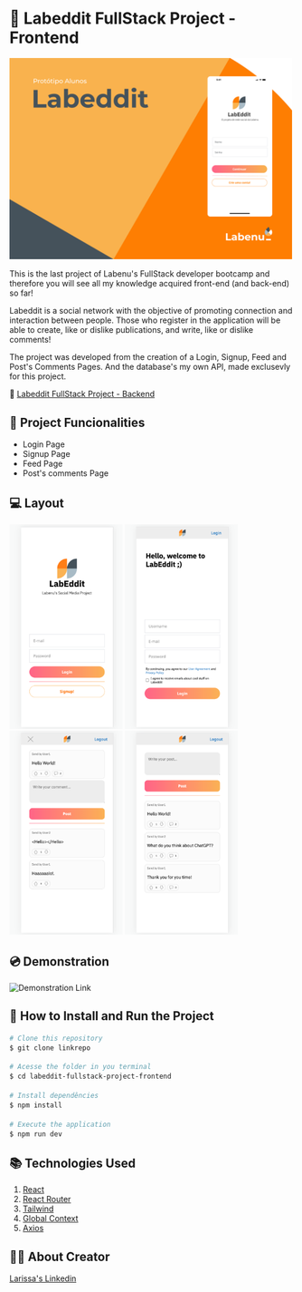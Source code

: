 # 📲 Labeddit FullStack Project - Frontend

<img src="./src/assets/cover.png" width="500"  />

This is the last project of Labenu's FullStack developer bootcamp and therefore you will see all my knowledge acquired front-end (and back-end) so far!

Labeddit is a social network with the objective of promoting connection and interaction between people. Those who register in the application will be able to create, like or dislike publications, and write, like or dislike comments!

The project was developed from the creation of a Login, Signup, Feed and Post's Comments Pages. And the database's my own API, made exclusevly for this project.

🚩 [Labeddit FullStack Project - Backend](https://github.com/LATerada/labeddit-fullstack-project-backend)



## 📱 Project Funcionalities
* Login Page
* Signup Page
* Feed Page
* Post's comments Page

## 💻 Layout
<img src="./src/assets/loginPage.png" width="200"  />
<img src="./src/assets/signupPage.png" width="200"  />
<img src="./src/assets/feedPage.png" width="200"  />
<img src="./src/assets/postcommentsPage.png" width="200"  />


## 💿 Demonstration
![Demonstration Link](./assets/labeddit-database.png)


## 📝 How to Install and Run the Project
```bash
# Clone this repository
$ git clone linkrepo

# Acesse the folder in you terminal
$ cd labeddit-fullstack-project-frontend

# Install dependêncies
$ npm install

# Execute the application
$ npm run dev
```

## 📚 Technologies Used
1. [React](https://pt-br.reactjs.org/)
2. [React Router](https://reactrouter.com/en/main)
3. [Tailwind](https://tailwindcss.com/)
4. [Global Context](https://pt-br.reactjs.org/docs/context.html)
5. [Axios](https://axios-http.com/docs/intro)

##  🙋‍♀️ About Creator

[Larissa's Linkedin](https://www.linkedin.com/in/larissa-terada/)